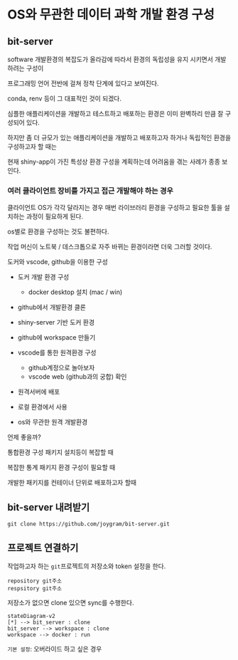 # OS와 무관한 데이터 과학 개발 환경 구성

## bit-server 

software 개발환경의 복잡도가 올라감에 따라서 환경의 독립성을 유지 시키면서 개발하려는 구성이 

프로그래밍 언어 전반에 걸쳐 정착 단계에 있다고 보여진다. 

conda, renv 등이 그 대표적인 것이 되겠다.  

심플한 애플리케이션을 개발하고 테스트하고 배포하는 환경은 이미 완벽하리 만큼 잘 구성되어 있다. 

하지만 좀 더 규모가 있는 애플리케이션을 개발하고 배포하고자 하거나 독립적인 환경을 구성하고자 할 때는 

현재 shiny-app이 가진 특성상 환경 구성을 계획하는데 어려움을 겪는 사례가 종종 보인다. 



### 여러 클라이언트 장비를 가지고 접근 개발해야 하는 경우 

클라이언트 OS가 각각 달라지는 경우 매번 라이브러리 환경을 구성하고 필요한 툴을 설치하는 과정이 필요하게 된다.

os별로 환경을 구성하는 것도 불편하다.  

작업 머신이 노트북 / 데스크톱으로 자주 바뀌는 환경이라면 더욱 그러할 것이다. 



도커와 vscode, github을 이용한 구성 

- 도커 개발 환경 구성  
  - docker desktop 설치 (mac / win)
- github에서 개발환경 클론 
- shiny-server 기반 도커 환경 
- github에 workspace 만들기 

- vscode를 통한 원격환경 구성 
  - github계정으로 놀아보자 
  - vscode web (github과의 궁합) 확인

- 원격서버에 배포
- 로컬 환경에서 사용
- os와 무관한 원격 개발환경 

언제 좋을까? 

통합환경 구성 패키지 설치등이 복잡할 때 

복잡한 통계 패키지 환경 구성이 필요할 때 

개발한 패키지를 컨테이너 단위로 배포하고자 할때 



## bit-server 내려받기 

```
git clone https://github.com/joygram/bit-server.git
```



## 프로젝트 연결하기 

작업하고자 하는 `git`프로젝트의 저장소와 token 설정을 한다.  

```
repository git주소 
respsitory git주소
```

저장소가 없으면 clone 있으면 sync를 수행한다. 



```mermaid
stateDiagram-v2
[*] --> bit_server : clone
bit_server --> workspace : clone 
workspace --> docker : run
```





`기본 설정`: 오버라이드 하고 싶은 경우  